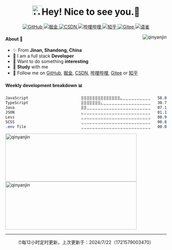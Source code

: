 <h1 align="center"><img src="https://emojis.slackmojis.com/emojis/images/1531849430/4246/blob-sunglasses.gif?1531849430" width="30" alt='Hello'/>Hey! Nice to see you.👋</h1>
<p align="center">
    <a target="_blank" href="https://github.com/JuvenileQ">
        <img alt="GitHub" src="https://img.shields.io/badge/GitHub-JuvenileQ-d7d7d7?logo=github" />
    </a>
    <a target="_blank" href="https://juejin.cn/user/4187374087573293">
        <img alt="掘金" src="https://img.shields.io/badge/掘 金-Juvenile丶-2689f3?logo=juejin" />
    </a>
    <a target="_blank" href="https://blog.csdn.net/qq_37424916">
        <img alt="CSDN" src="https://img.shields.io/badge/CSDN-秦 延 金-fc5531?logo=csdn&logoColor=fff" />
    </a>
    <a target="_blank" href="https://space.bilibili.com/303638383">
        <img alt="哔哩哔哩" src="https://img.shields.io/badge/哔哩哔哩-Juvenile丶Q-fa719a?logo=bilibili&logoColor=fff" />
    </a>
    <a target="_blank" href="https://www.zhihu.com/people/qinyanjin">
        <img alt="知乎" src="https://img.shields.io/badge/知乎-秦 始 皇-2689f3?logo=zhihu&logoColor=fff" />
    </a>
    <a target="_blank" href="https://gitee.com/qinyanjin">
        <img alt="Gitee" src="https://img.shields.io/badge/Gitee-秦 延 金-c51a29?logo=gitee&logoColor=fff" />
    </a>
    <a target="_blank" href="https://www.yuque.com/qinyanjin">
        <img alt="语雀" src="https://img.shields.io/badge/语 雀-Juvenile丶🐳-4fc36d?logo=yuque&logoColor=fff" />
    </a>
</p>


<a target="_blank" href="https://github.com/JuvenileQ">
    <div align="right" >
        <img align="right" src="https://access-counter-a25rw2wtg-qinyanjin.vercel.app/api/counter?name=JuvenileQ&theme=001&length=8" alt="qinyanjin" />
    </div>
</a>


#### About 👋

- ✨ From **Jinan, Shandong, China**
- 🌵 I am a full stack **Developer**
- 💬 Want to do something **interesting**
- 🌈 **Study** with me
- 🌱 Follow me on [GitHub](https://github.com/JuvenileQ), [掘金](https://juejin.cn/user/4187374087573293), [CSDN](https://blog.csdn.net/qq_37424916), [哔哩哔哩](https://space.bilibili.com/303638383), [Gitee](https://gitee.com/qinyanjin) or [知乎](https://www.zhihu.com/people/qinyanjin)


#### Weekly development breakdown 📊

<!--START_SECTION:Qin-->

```css
JavaScript                       ⣿⣿⣿⣿⣿⣿⣿⣿⣿⣿⣿⣿⣿⣿⣄⣀⣀⣀⣀⣀⣀⣀⣀⣀⣀   58.86 %
TypeScript                       ⣿⣿⣿⣿⣿⣿⣿⣄⣀⣀⣀⣀⣀⣀⣀⣀⣀⣀⣀⣀⣀⣀⣀⣀⣀   30.71 %
Java                             ⣿⣿⣀⣀⣀⣀⣀⣀⣀⣀⣀⣀⣀⣀⣀⣀⣀⣀⣀⣀⣀⣀⣀⣀⣀   07.19 %
JSON                             ⣄⣀⣀⣀⣀⣀⣀⣀⣀⣀⣀⣀⣀⣀⣀⣀⣀⣀⣀⣀⣀⣀⣀⣀⣀   01.13 %
Less                             ⣀⣀⣀⣀⣀⣀⣀⣀⣀⣀⣀⣀⣀⣀⣀⣀⣀⣀⣀⣀⣀⣀⣀⣀⣀   00.93 %
SCSS                             ⣀⣀⣀⣀⣀⣀⣀⣀⣀⣀⣀⣀⣀⣀⣀⣀⣀⣀⣀⣀⣀⣀⣀⣀⣀   00.88 %
.env file                        ⣀⣀⣀⣀⣀⣀⣀⣀⣀⣀⣀⣀⣀⣀⣀⣀⣀⣀⣀⣀⣀⣀⣀⣀⣀   00.09 %
```

<!--END_SECTION:Qin-->


<p>
    <a target="_blank" href="https://github.com/JuvenileQ">
        <img width=410px height=150px alt='qinyanjin' src="https://github-readme-stats-theta-murex.vercel.app/api?username=JuvenileQ&hide_title=true&locale=cn&hide_rank=true&show_icons=true&include_all_commits=true&count_private=true"/>
    </a>
     <a target="_blank" href="https://github.com/JuvenileQ">
        <img width=410px height=150px alt='qinyanjin' src="https://github-readme-stats-theta-murex.vercel.app/api/top-langs?username=JuvenileQ&layout=compact&hide_title=true&langs_count=6&locale=cn&include_all_commits=true&count_private=true"/>
    </a>
</p>

---

<p align="center">
    ⏰每12小时定时更新，上次更新于：2024/7/22（1721579003470）
</p>

